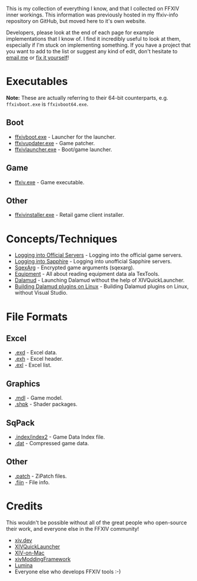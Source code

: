 This is my collection of everything I know, and that I collected on FFXIV inner workings. This information was previously hosted in my ffxiv-info repository on GitHub, but moved here to it's own website.

Developers, please look at the end of each page for example implementations that I know of. I find it incredibly useful to look at them, especially if I'm stuck on implementing something. If you have a project that you want to add to the list or suggest any kind of edit, don't hesitate to [email me](https://redstrate.com/about) or [fix it yourself](https://git.sr.ht/~redstrate/docs.xiv.zone)!

# Executables

**Note:** These are actually referring to their 64-bit counterparts, e.g. `ffxivboot.exe` is `ffxivboot64.exe`.

## Boot

* [ffxivboot.exe](executable/ffxivboot) - Launcher for the launcher.
* [ffxivupdater.exe](executable/ffxivupdater) - Game patcher.
* [ffxivlauncher.exe](executable/ffxivlauncher) - Boot/game launcher.

## Game

* [ffxiv.exe](executable/ffxiv) - Game executable.

## Other

* [ffxivinstaller.exe](executable/ffxivinstaller) - Retail game client installer.

# Concepts/Techniques

* [Logging into Official Servers](concept/logging-in-official) - Logging into the official game servers.
* [Logging into Sapphire](concept/logging-in-sapphire) - Logging into unofficial Sapphire servers.
* [SqexArg](concept/sqexarg) - Encrypted game arguments (sqexarg).
* [Equipment](concept/equipment) - All about reading equipment data ala TexTools.
* [Dalamud](concept/dalamud) - Launching Dalamud without the help of XIVQuickLauncher.
* [Building Dalamud plugins on Linux](concept/dalamud-plugin-dev) - Building Dalamud plugins on Linux, without Visual Studio.

# File Formats

## Excel

* [.exd](format/exd) - Excel data.
* [.exh](format/exh) - Excel header.
* [.exl](format/exl) - Excel list.

## Graphics

* [.mdl](format/mdl) - Game model.
* [.shpk](format/shpk) - Shader packages.

## SqPack

* [.index/index2](format/sqpack-index) - Game Data Index file.
* [.dat](format/sqpack-dat) - Compressed game data.

## Other

* [.patch](format/patch) - ZiPatch files.
* [.fiin](format/fiin) - File info.

# Credits

This wouldn't be possible without all of the great people who open-source their work, and everyone else in the FFXIV community!

* [xiv.dev](https://xiv.dev/)
* [XIVQuickLauncher](https://github.com/goatcorp/FFXIVQuickLauncher)
* [XIV-on-Mac](https://github.com/marzent/XIV-on-Mac)
* [xivModdingFramework](https://github.com/TexTools/xivModdingFramework)
* [Lumina](https://github.com/NotAdam/Lumina)
* Everyone else who develops FFXIV tools :-)

